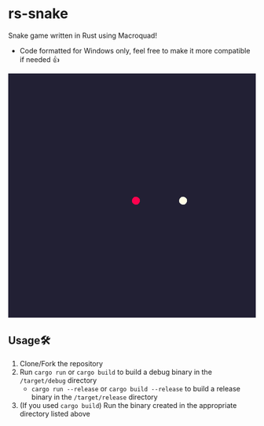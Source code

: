 # rs-snake
Snake game written in Rust using Macroquad!
- Code formatted for Windows only, feel free to make it more compatible if needed 👍

![](./assets/snake.gif)

## Usage🛠️
1. Clone/Fork the repository
2. Run `cargo run` or `cargo build` to build a debug binary in the `/target/debug` directory
    - `cargo run --release` or `cargo build --release` to build a release binary in the `/target/release` directory
3. (If you used `cargo build`) Run the binary created in the appropriate directory listed above
